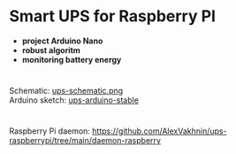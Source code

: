 # Smart UPS for Raspberry PI #
+ **project Arduino Nano**
+ **robust algoritm**
+ **monitoring battery energy**  
#
Schematic: [ups-schematic.png](https://github.com/AlexVakhnin/ups-raspberrypi/blob/main/ups-schematic.png)  
Arduino sketch: [ups-arduino-stable](https://github.com/AlexVakhnin/ups-raspberrypi/tree/main/ups-arduino-stable)
#
Raspberry Pi daemon: https://github.com/AlexVakhnin/ups-raspberrypi/tree/main/daemon-raspberry
